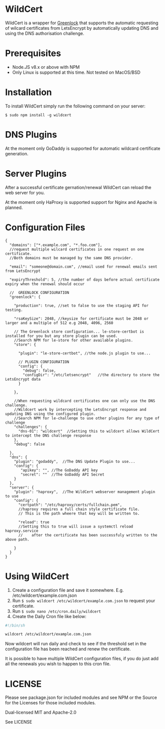 WildCert
========

WildCert is a wrapper for [Greenlock](https://git.coolaj86.com/coolaj86/greenlock.js) that supports the automatic requesting of wilcard certificates from LetsEncrypt by automatically updating DNS and using the DNS authorisation challenge.

Prerequisites
=============

- Node.JS v8.x or above with NPM
- Only Linux is supported at this time. Not tested on MacOS/BSD

Installation
============

To install WildCert simply run the following command on your server:

`$ sudo npm install -g wildcert`

DNS Plugins
===========

At the moment only GoDaddy is supported for automatic wildcard certificate generation.

Server Plugins
==============

After a successful  certificate gernation/renewal WildCert can reload the web server for you.

At the moment only HaProxy is supported support for Nginx and Apache is planned. 

Configuration Files
===================

```
{
  "domains": ["*.example.com", "*.foo.com"], 
  //request multiple wilcard certificates in one request on one certificate. 
  //Both domains must be managed by the same DNS provider.
  
  "email": "someone@domain.com", //email used for renewal emails sent from LetsEncrypt
  
  "expiryThreshold": 5, //the number of days before actual certificate expiry when the renewal should occur
  
  //  GREENLOCK CONFIGURATION
  "greenlock": {
  
    "production": true, //set to false to use the staging API for testing.
    
    "rsaKeySize": 2048, //keysize for certificate must be 2048 or larger and a multiple of 512 e.g 2048, 4096, 2560
    
    // The Greenlock store configuration... le-store-certbot is installed for you but any store plugin can be used. 
    //Search NPM for le-store for other available plugins.
    "store": {
    
      "plugin": "le-store-certbot", //the node.js plugin to use...
    
      // PLUGIN CONFIGURATION
      "config": {
        "debug": false,
        "configDir": "/etc/letsencrypt"   //the directory to store the LetsEncrypt data
      }
    
    },
    
    //When requesting wildcard certificates one can only use the DNS challenge. 
    //Wildcert work by intercepting the LetsEncrypt response and updating DNS using the configured plugin.
    //Search NPM for le-challenge to use other plugins for any type of challenge
    "challenges": {
      "dns-01": "wildcert"  //Setting this to wildcert allows WildCert to intercept the DNS challenge response
    },
    "debug": false
    
  },
  "dns": {
    "plugin": "godaddy",  //The DNS Update Plugin to use...
    "config": {
       "apikey": "", //The GoDaddy API key
       "secret": ""  //The GoDaddy API Secret
    }
  },
  "server": {
    "plugin": "haproxy",  //The WildCert webserver management plugin to use 
    "config": {
      "certpath": "/etc/haproxy/certs/fullchain.pem", 
      //haproxy requires a full chain style certificate file. 
      // This is the path wheere that key will be written to.
      
      "reload": true 
      //Setting this to true will issue a systemctl reload haproxy.service
      //    after the certificate has been successfuly written to the above path.
    
    }
  }
}
```


Using WildCert
==============

1. Create a configuration file and save it somewhere. E.g. /etc/wildcert/example.com.json
2. Run `$ sudo wildcert /etc/wildcert/example.com.json` to request your certificate.
3. Run `$ sudo nano /etc/cron.daily/wildcert`
4. Create the Daily Cron file like below:
```bash
#!/bin/sh

wildcert /etc/wildcert/example.com.json
```

Now wildcert will run daily and check to see if the threshold set in the configuration file has been reached and renew the certificate.

It is possible to have multiple WildCert configuration files, if you do just add all the renewals you wish to happen to this cron file.

LICENSE
=======

Please see package.json for included modules and see NPM or the Source for the Licenses for those included modules.

Dual-licensed MIT and Apache-2.0

See LICENSE
